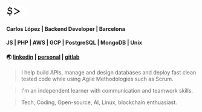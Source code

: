 <img src="cursor.gif" height="30" />

#### Carlos López | Backend Developer | Barcelona

#### JS | PHP | AWS | GCP | PostgreSQL | MongoDB | Unix

#### 🌏 [linkedin](https://www.linkedin.com/in/celopez12) | [personal](https://clopez7.github.io) | [gitlab](https//:www.gitlab.com/clopez12) 


> I help build APIs, manage and design databases and deploy fast clean tested code while using Agile Methodologies such as Scrum.

> I'm an independent learner with communication and teamwork skills.

> Tech, Coding, Open-source, AI, Linux, blockchain enthuasiast.
